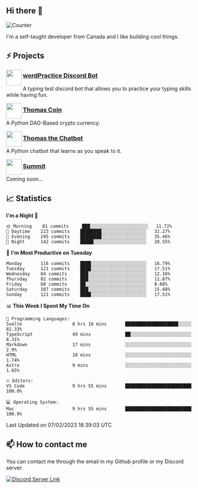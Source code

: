 <h2>Hi there 👋</h2>

![Counter](https://komarev.com/ghpvc/?username=principle105)

<p>I'm a self-taught developer from Canada and I like building cool things.</p>

<h2>⚡ Projects</h2>

<img align="left" src="https://i.imgur.com/BIzs17V.png" width="42" height="42" />
<h3><a target="_blank" href="http://wordpractice.principle.sh/">wordPractice Discord Bot</a></h3>
<p>A typing test discord bot that allows you to practice your typing skills while having fun.</p>

<img align="left" src="https://i.imgur.com/4FdQpgN.png" width="42" height="42" />
<h3><a href="https://github.com/principle105/thomas-coin">Thomas Coin</a></h3>
<p>A Python DAG-Based crypto currency.</p>

<img align="left" src="https://i.imgur.com/hA9YF2s.png" width="42" height="42" />
<h3><a href="https://github.com/principle105/thomasthechatbot">Thomas the Chatbot</a></h3>
<p>A Python chatbot that learns as you speak to it.</p>

<img align="left" src="https://i.imgur.com/Ly8Atho.png" width="42" height="42" />
<h3><a href="http://summit.sh/">Summit</a></h3>
<p>Coming soon...</p>

<h2>📈 Statistics</h2>

<!--START_SECTION:waka-->
**I'm a Night 🦉** 

```text
🌞 Morning    81 commits     ███░░░░░░░░░░░░░░░░░░░░░░   11.72% 
🌆 Daytime    223 commits    ████████░░░░░░░░░░░░░░░░░   32.27% 
🌃 Evening    245 commits    ████████░░░░░░░░░░░░░░░░░   35.46% 
🌙 Night      142 commits    █████░░░░░░░░░░░░░░░░░░░░   20.55%

```
📅 **I'm Most Productive on Tuesday** 

```text
Monday       116 commits    ████░░░░░░░░░░░░░░░░░░░░░   16.79% 
Tuesday      121 commits    ████░░░░░░░░░░░░░░░░░░░░░   17.51% 
Wednesday    84 commits     ███░░░░░░░░░░░░░░░░░░░░░░   12.16% 
Thursday     82 commits     ███░░░░░░░░░░░░░░░░░░░░░░   11.87% 
Friday       60 commits     ██░░░░░░░░░░░░░░░░░░░░░░░   8.68% 
Saturday     107 commits    ███░░░░░░░░░░░░░░░░░░░░░░   15.48% 
Sunday       121 commits    ████░░░░░░░░░░░░░░░░░░░░░   17.51%

```


📊 **This Week I Spent My Time On** 

```text
💬 Programming Languages: 
Svelte                   8 hrs 10 mins       ████████████████████░░░░░   82.33% 
TypeScript               49 mins             ██░░░░░░░░░░░░░░░░░░░░░░░   8.31% 
Markdown                 17 mins             ░░░░░░░░░░░░░░░░░░░░░░░░░   2.9% 
HTML                     10 mins             ░░░░░░░░░░░░░░░░░░░░░░░░░   1.74% 
Astro                    9 mins              ░░░░░░░░░░░░░░░░░░░░░░░░░   1.65%

🔥 Editors: 
VS Code                  9 hrs 55 mins       █████████████████████████   100.0%

💻 Operating System: 
Mac                      9 hrs 55 mins       █████████████████████████   100.0%

```


 Last Updated on 07/02/2023 18:39:03 UTC
<!--END_SECTION:waka-->

<h2>📫 How to contact me</h2>

You can contact me through the email in my Github profile or my Discord server.

[![Discord Server Link](https://dcbadge.vercel.app/api/server/DHnk46C)](https://discord.gg/DHnk46C)


